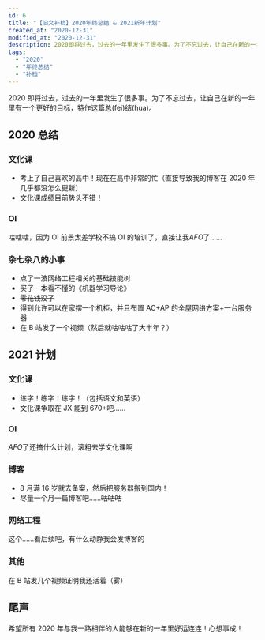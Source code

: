 ```yaml
---
id: 6
title: "【旧文补档】2020年终总结 & 2021新年计划"
created_at: "2020-12-31"
modified_at: "2020-12-31"
description: 2020即将过去，过去的一年里发生了很多事。为了不忘过去，让自己在新的一年里有一个更好的目标，特作这篇总(fei)结(hua)。
tags:
  - "2020"
  - "年终总结"
  - "补档"
---
```


2020 即将过去，过去的一年里发生了很多事。为了不忘过去，让自己在新的一年里有一个更好的目标，特作这篇总(fei)结(hua)。

## 2020 总结

### 文化课

- 考上了自己喜欢的高中！现在在高中非常的忙（直接导致我的博客在 2020 年几乎都没怎么更新）
- 文化课成绩目前势头不错！

### OI

咕咕咕，因为 OI 前景太差学校不搞 OI 的培训了，直接让我$AFO$了……

### 杂七杂八的小事

- 点了一波网络工程相关的基础技能树
- 买了一本看不懂的《机器学习导论》
- ~~零花钱没了~~
- 得到允许可以在家摆一个机柜，并且布置 AC+AP 的全屋网络方案+一台服务器
- 在 B 站发了一个视频（然后就咕咕咕了大半年？）

## 2021 计划

### 文化课

- 练字！练字！练字！（包括语文和英语）
- 文化课争取在 JX 能到 670+吧……

### OI

$AFO$了还搞什么计划，滚粗去学文化课啊

### 博客

- 8 月满 16 岁就去备案，然后把服务器搬到国内！
- 尽量一个月一篇博客吧……~~咕咕咕~~

### 网络工程

这个……看后续吧，有什么动静我会发博客的

### 其他

在 B 站发几个视频证明我还活着（雾）

## 尾声

希望所有 2020 年与我一路相伴的人能够在新的一年里好运连连！心想事成！
